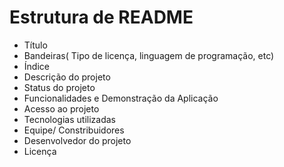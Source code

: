 # Estrutura de README
* Título
* Bandeiras( Tipo de licença, linguagem de programação, etc)
* Índice
* Descrição do projeto
* Status do projeto
* Funcionalidades e Demonstração da Aplicação
* Acesso ao projeto
* Tecnologias utilizadas
* Equipe/ Constribuidores
* Desenvolvedor do projeto
* Licença 
